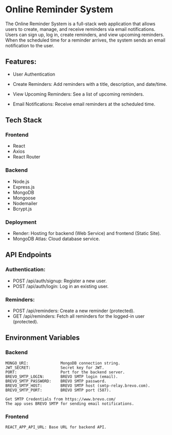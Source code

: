 # Online Reminder System
The Online Reminder System is a full-stack web application that allows users to create, manage, and receive reminders via email notifications. Users can sign up, log in, create reminders, and view upcoming reminders. When the scheduled time for a reminder arrives, the system sends an email notification to the user.

## Features:

- User Authentication

- Create Reminders: Add reminders with a title, description, and date/time.

- View Upcoming Reminders: See a list of upcoming reminders.

- Email Notifications: Receive email reminders at the scheduled time.

## Tech Stack
### Frontend

- React
- Axios
- React Router

### Backend

- Node.js
- Express.js
- MongoDB
- Mongoose
- Nodemailer
- Bcrypt.js

### Deployment
- Render: Hosting for backend (Web Service) and frontend (Static Site).
- MongoDB Atlas: Cloud database service.


## API Endpoints
### Authentication:
- POST /api/auth/signup: Register a new user.
- POST /api/auth/login: Log in an existing user.

### Reminders:
- POST /api/reminders: Create a new reminder (protected).
- GET /api/reminders: Fetch all reminders for the logged-in user (protected).

## Environment Variables
### Backend
    
    MONGO_URI:              MongoDB connection string.
    JWT_SECRET:             Secret key for JWT.
    PORT:                   Port for the backend server.
    BREVO_SMTP_LOGIN:       BREVO SMTP login (email).
    BREVO_SMTP_PASSWORD:    BREVO SMTP password.
    BREVO_SMTP_HOST:        BREVO SMTP host (smtp-relay.brevo.com).
    BREVO_SMTP_PORT:        BREVO SMTP port (587).

    Get SMTP Credentials from https://www.brevo.com/
    The app uses BREVO SMTP for sending email notifications. 

### Frontend
    REACT_APP_API_URL: Base URL for backend API.